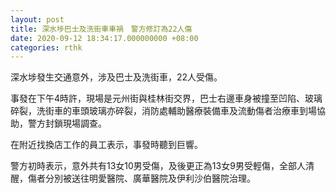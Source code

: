 ```yaml
---
layout: post
title: 深水埗巴士及洗街車車禍　警方修訂為22人傷
date: 2020-09-12 18:34:17.000000000 +08:00
categories: rthk
---
```


深水埗發生交通意外，涉及巴士及洗街車，22人受傷。

事發在下午4時許，現場是元州街與桂林街交界，巴士右邊車身被撞至凹陷、玻璃碎裂，洗街車的車頭玻璃亦碎裂，消防處輔助醫療裝備車及流動傷者治療車到場協助，警方封鎖現場調查。

在附近找換店工作的員工表示，事發時聽到巨響。

警方初時表示，意外共有13女10男受傷，及後更正為13女9男受輕傷，全部人清醒，傷者分別被送往明愛醫院、廣華醫院及伊利沙伯醫院治理。
